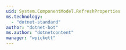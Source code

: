 ```yaml
---
uid: System.ComponentModel.RefreshProperties
ms.technology: 
  - "dotnet-standard"
author: "dotnet-bot"
ms.author: "dotnetcontent"
manager: "wpickett"
---
```

